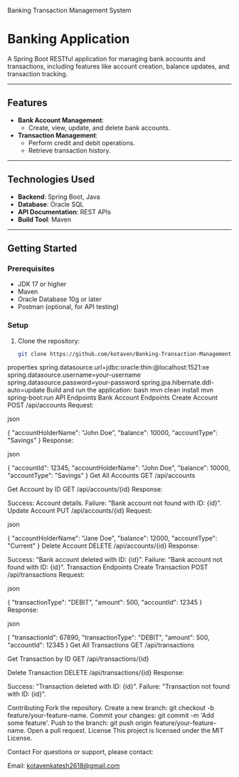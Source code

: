 Banking Transaction Management System
# Banking Application

A Spring Boot RESTful application for managing bank accounts and transactions, including features like account creation, balance updates, and transaction tracking.

---

## Features
- **Bank Account Management**:
  - Create, view, update, and delete bank accounts.
- **Transaction Management**:
  - Perform credit and debit operations.
  - Retrieve transaction history.

---

## Technologies Used
- **Backend**: Spring Boot, Java
- **Database**: Oracle SQL
- **API Documentation**: REST APIs
- **Build Tool**: Maven

---

## Getting Started

### Prerequisites
- JDK 17 or higher
- Maven
- Oracle Database 10g or later
- Postman (optional, for API testing)

### Setup
1. Clone the repository:
   ```bash
   git clone https://github.com/kotaven/Banking-Transaction-Management-System.git
properties
spring.datasource.url=jdbc:oracle:thin:@localhost:1521:xe
spring.datasource.username=your-username
spring.datasource.password=your-password
spring.jpa.hibernate.ddl-auto=update
Build and run the application:
bash
mvn clean install
mvn spring-boot:run
API Endpoints
Bank Account Endpoints
Create Account
POST /api/accounts
Request:

json

{
    "accountHolderName": "John Doe",
    "balance": 10000,
    "accountType": "Savings"
}
Response:

json

{
    "accountId": 12345,
    "accountHolderName": "John Doe",
    "balance": 10000,
    "accountType": "Savings"
}
Get All Accounts
GET /api/accounts

Get Account by ID
GET /api/accounts/{id}
Response:

Success: Account details.
Failure: "Bank account not found with ID: {id}".
Update Account
PUT /api/accounts/{id}
Request:

json

{
    "accountHolderName": "Jane Doe",
    "balance": 12000,
    "accountType": "Current"
}
Delete Account
DELETE /api/accounts/{id}
Response:

Success: "Bank account deleted with ID: {id}".
Failure: "Bank account not found with ID: {id}".
Transaction Endpoints
Create Transaction
POST /api/transactions
Request:

json

{
    "transactionType": "DEBIT",
    "amount": 500,
    "accountId": 12345
}
Response:

json

{
    "transactionId": 67890,
    "transactionType": "DEBIT",
    "amount": 500,
    "accountId": 12345
}
Get All Transactions
GET /api/transactions

Get Transaction by ID
GET /api/transactions/{id}

Delete Transaction
DELETE /api/transactions/{id}
Response:

Success: "Transaction deleted with ID: {id}".
Failure: "Transaction not found with ID: {id}".

Contributing
Fork the repository.
Create a new branch: git checkout -b feature/your-feature-name.
Commit your changes: git commit -m 'Add some feature'.
Push to the branch: git push origin feature/your-feature-name.
Open a pull request.
License
This project is licensed under the MIT License.

Contact
For questions or support, please contact:

Email: kotavenkatesh2618@gmail.com

